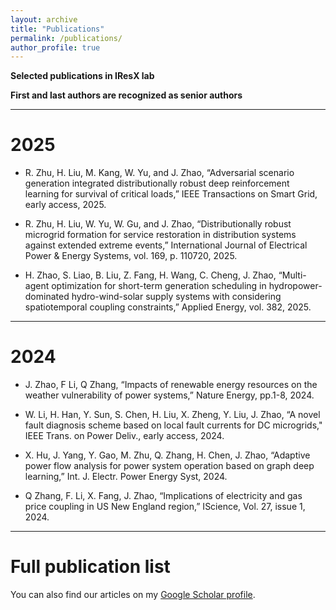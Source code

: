 ```yaml
---
layout: archive
title: "Publications"
permalink: /publications/
author_profile: true
---
```

**Selected publications in IResX lab**

**First and last authors are recognized as senior authors** 

---

# 2025

* R. Zhu, H. Liu, M. Kang, W. Yu, and J. Zhao, “Adversarial scenario generation integrated distributionally robust deep reinforcement learning for survival of critical loads,” IEEE Transactions on Smart Grid, early access, 2025.

* R. Zhu, H. Liu, W. Yu, W. Gu, and J. Zhao, “Distributionally robust microgrid formation for service restoration in distribution systems against extended extreme events,” International Journal of Electrical Power & Energy Systems, vol. 169, p. 110720, 2025.

* H. Zhao, S. Liao, B. Liu, Z. Fang, H. Wang, C. Cheng, J. Zhao, “Multi-agent optimization for short-term generation scheduling in hydropower-dominated hydro-wind-solar supply systems with considering spatiotemporal coupling constraints,” Applied Energy, vol. 382, 2025.



---

# 2024

* J. Zhao, F Li, Q Zhang, “Impacts of renewable energy resources on the weather vulnerability of power systems,” Nature Energy, pp.1-8, 2024.
  
* W. Li, H. Han, Y. Sun, S. Chen, H. Liu, X. Zheng, Y. Liu, J. Zhao, “A novel fault diagnosis scheme based on local fault currents for DC microgrids," IEEE Trans. on Power Deliv., early access, 2024.
  
* X. Hu, J. Yang, Y. Gao, M. Zhu, Q. Zhang, H. Chen, J. Zhao, “Adaptive power flow analysis for power system operation based on graph deep learning,” Int. J. Electr. Power Energy Syst, 2024.
  
* Q Zhang, F. Li, X. Fang, J. Zhao, “Implications of electricity and gas price coupling in US New England region,” IScience, Vol. 27, issue 1, 2024.


---

# Full publication list

You can also find our articles on my [Google Scholar profile](https://scholar.google.com/citations?hl=en&user=vV68wh8AAAAJ&view_op=list_works&sortby=pubdate).


